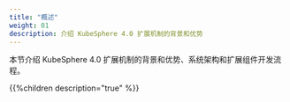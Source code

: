 ```yaml
---
title: "概述"
weight: 01
description: 介绍 KubeSphere 4.0 扩展机制的背景和优势
---
```


本节介绍 KubeSphere 4.0 扩展机制的背景和优势、系统架构和扩展组件开发流程。

{{%children description="true" %}}
